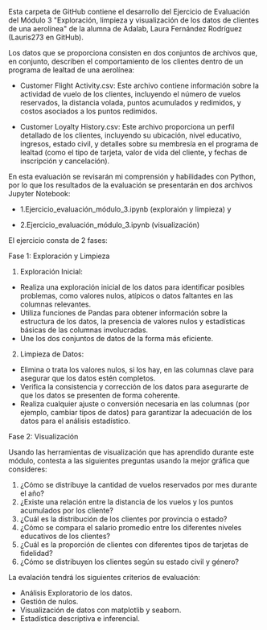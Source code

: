 Esta carpeta de GitHub contiene el desarrollo del Ejercicio de Evaluación del Módulo 3 "Exploración, limpieza y visualización de los datos de clientes de una aerolínea" de la alumna de Adalab, Laura Fernández Rodríguez (Lauris273 en GitHub).

Los datos que se proporciona consisten en dos conjuntos de archivos que, en conjunto, describen el comportamiento de los clientes dentro de un programa de lealtad de una aerolínea:

- Customer Flight Activity.csv: Este archivo contiene información sobre la actividad de vuelo de los clientes, incluyendo el número de vuelos reservados, la distancia volada, puntos acumulados y redimidos, y costos asociados a los puntos redimidos.

- Customer Loyalty History.csv: Este archivo proporciona un perfil detallado de los clientes, incluyendo su ubicación, nivel educativo, ingresos, estado civil, y detalles sobre su membresía en el programa de lealtad (como el tipo de tarjeta, valor de vida del cliente, y fechas de inscripción y cancelación).

En esta evaluación se revisarán mi comprensión y habilidades con Python, por lo que los resultados de la evaluación se presentarán en dos archivos Jupyter Notebook:

- 1.Ejercicio_evaluación_módulo_3.ipynb (exploraión y limpieza) y 

- 2.Ejercicio_evaluación_módulo_3.ipynb (visualización)


El ejercicio consta de 2 fases:

Fase 1: Exploración y Limpieza

1. Exploración Inicial:
- Realiza una exploración inicial de los datos para identificar posibles problemas, como valores nulos, atípicos o datos faltantes en las columnas relevantes.
- Utiliza funciones de Pandas para obtener información sobre la estructura de los datos, la presencia de valores nulos y estadísticas básicas de las columnas involucradas.
- Une los dos conjuntos de datos de la forma más eficiente.

2. Limpieza de Datos:
- Elimina o trata los valores nulos, si los hay, en las columnas clave para asegurar que los datos estén completos.
- Verifica la consistencia y corrección de los datos para asegurarte de que los datos se presenten de forma coherente.
- Realiza cualquier ajuste o conversión necesaria en las columnas (por ejemplo, cambiar tipos de datos) para garantizar la adecuación de los datos para el análisis estadístico.

Fase 2: Visualización

Usando las herramientas de visualización que has aprendido durante este módulo, contesta a las siguientes preguntas usando la mejor gráfica que consideres:
1. ¿Cómo se distribuye la cantidad de vuelos reservados por mes durante el año?
2. ¿Existe una relación entre la distancia de los vuelos y los puntos acumulados por los cliente?
3. ¿Cuál es la distribución de los clientes por provincia o estado?
4. ¿Cómo se compara el salario promedio entre los diferentes niveles educativos de los clientes?
5. ¿Cuál es la proporción de clientes con diferentes tipos de tarjetas de fidelidad?
6. ¿Cómo se distribuyen los clientes según su estado civil y género?


La evalación tendrá los siguientes criterios de evaluación:
- Análisis Exploratorio de los datos.
- Gestión de nulos.
- Visualización de datos con matplotlib y seaborn.
- Estadística descriptiva e inferencial.
